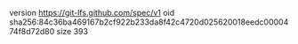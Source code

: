 version https://git-lfs.github.com/spec/v1
oid sha256:84c36ba469167b2cf922b233da8f42c4720d025620018eedc0000474f8d72d80
size 393
